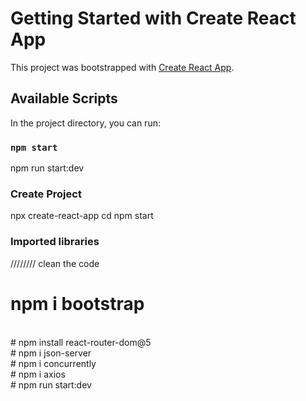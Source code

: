 # Getting Started with Create React App

This project was bootstrapped with [Create React App](https://github.com/facebook/create-react-app).

## Available Scripts

In the project directory, you can run:

### `npm start`

npm run start:dev

### Create Project
npx create-react-app <app name>
cd <app name>
npm start
  
### Imported libraries
//////// clean the code
<br />
# npm i bootstrap
<br />
# npm install react-router-dom@5
  
<br />
 # npm i json-server
  
<br />
# npm i concurrently
  
<br />
# npm i axios
<br />
# npm run start:dev




